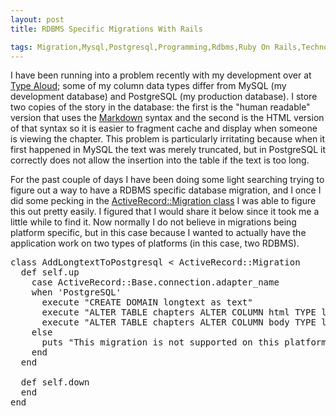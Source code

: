 ```yaml
---
layout: post
title: RDBMS Specific Migrations With Rails

tags: Migration,Mysql,Postgresql,Programming,Rdbms,Ruby On Rails,Technology
---
```

I have been running into a problem recently with my development over at <a href="http://typealoud.com">Type Aloud</a>; some of my column data types differ from MySQL (my development database) and PostgreSQL (my production database). I store two copies of the story in the database: the first is the "human readable" version that uses the <a href="http://daringfireball.net/projects/markdown/">Markdown</a> syntax and the second is the HTML version of that syntax so it is easier to fragment cache and display when someone is viewing the chapter. This problem is particularly irritating because when it first happened in MySQL the text was merely truncated, but in PostgreSQL it correctly does not allow the insertion into the table if the text is too long. 

For the past couple of days I have been doing some light searching trying to figure out a way to have a RDBMS specific database migration, and I once I did some pecking in the <a href="http://api.rubyonrails.org/classes/ActiveRecord/Migration.html">ActiveRecord::Migration class</a> I was able to figure this out pretty easily. I figured that I would share it below since it took me a little while to find it. Now normally I do not believe in migrations being platform specific, but in this case because I wanted to actually have the application work on two types of platforms (in this case, two RDBMS).

<pre lang="ruby">class AddLongtextToPostgresql < ActiveRecord::Migration
  def self.up
    case ActiveRecord::Base.connection.adapter_name
    when 'PostgreSQL'
      execute "CREATE DOMAIN longtext as text"
      execute "ALTER TABLE chapters ALTER COLUMN html TYPE longtext"
      execute "ALTER TABLE chapters ALTER COLUMN body TYPE longtext"
    else
      puts "This migration is not supported on this platform."
    end
  end

  def self.down
  end
end
</pre>
